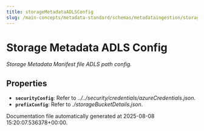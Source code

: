```yaml
---
title: storageMetadataADLSConfig
slug: /main-concepts/metadata-standard/schemas/metadataingestion/storage/storagemetadataadlsconfig
---
```


# Storage Metadata ADLS Config

*Storage Metadata Manifest file ADLS path config.*

## Properties

- **`securityConfig`**: Refer to *../../security/credentials/azureCredentials.json*.
- **`prefixConfig`**: Refer to *./storageBucketDetails.json*.


Documentation file automatically generated at 2025-08-08 15:20:07.536378+00:00.
